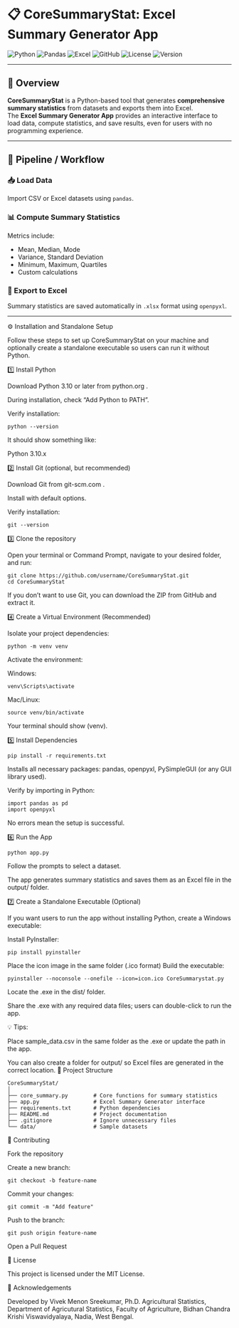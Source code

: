 # 📋 CoreSummaryStat: Excel Summary Generator App

![Python](https://img.shields.io/badge/Python-3.10-blue?logo=python&logoColor=white)
![Pandas](https://img.shields.io/badge/Pandas-150458?logo=pandas&logoColor=white)
![Excel](https://img.shields.io/badge/Excel-217346?logo=microsoftexcel&logoColor=white)
![GitHub](https://img.shields.io/badge/GitHub-CoreSummaryStat-black?logo=github)
![License](https://img.shields.io/badge/License-MIT-green)
![Version](https://img.shields.io/badge/Version-1.0.0-orange)

---

## 📝 Overview
**CoreSummaryStat** is a Python-based tool that generates **comprehensive summary statistics** from datasets and exports them into Excel.  
The **Excel Summary Generator App** provides an interactive interface to load data, compute statistics, and save results, even for users with no programming experience.

---

## 🔄 Pipeline / Workflow

### 📥 Load Data
Import CSV or Excel datasets using `pandas`.

### 📊 Compute Summary Statistics
Metrics include:
- Mean, Median, Mode  
- Variance, Standard Deviation  
- Minimum, Maximum, Quartiles  
- Custom calculations

### 💾 Export to Excel
Summary statistics are saved automatically in `.xlsx` format using `openpyxl`.



---

⚙️ Installation and Standalone Setup 

Follow these steps to set up CoreSummaryStat on your machine and optionally create a standalone executable so users can run it without Python.

1️⃣ Install Python

Download Python 3.10 or later from python.org
.

During installation, check “Add Python to PATH”.

Verify installation:
```
python --version
```

It should show something like:

Python 3.10.x

2️⃣ Install Git (optional, but recommended)

Download Git from git-scm.com
.

Install with default options.

Verify installation:
```
git --version
```
3️⃣ Clone the repository

Open your terminal or Command Prompt, navigate to your desired folder, and run:
```
git clone https://github.com/username/CoreSummaryStat.git
cd CoreSummaryStat
```

If you don’t want to use Git, you can download the ZIP from GitHub and extract it.

4️⃣ Create a Virtual Environment (Recommended)

Isolate your project dependencies:
```
python -m venv venv

```
Activate the environment:

Windows:
```
venv\Scripts\activate

```
Mac/Linux:
```
source venv/bin/activate
```

Your terminal should show (venv).

5️⃣ Install Dependencies
```
pip install -r requirements.txt
```

Installs all necessary packages: pandas, openpyxl, PySimpleGUI (or any GUI library used).

Verify by importing in Python:
```
import pandas as pd
import openpyxl
```

No errors mean the setup is successful.

6️⃣ Run the App
```
python app.py
```

Follow the prompts to select a dataset.

The app generates summary statistics and saves them as an Excel file in the output/ folder.

7️⃣ Create a Standalone Executable (Optional)

If you want users to run the app without installing Python, create a Windows executable:

Install PyInstaller:
```
pip install pyinstaller
```
Place the icon image in the same folder (.ico format)
Build the executable:
```
pyinstaller --noconsole --onefile --icon=icon.ico CoreSummarystat.py
```

Locate the .exe in the dist/ folder.

Share the .exe with any required data files; users can double-click to run the app.

💡 Tips:

Place sample_data.csv in the same folder as the .exe or update the path in the app.

You can also create a folder for output/ so Excel files are generated in the correct location.
📂 Project Structure
```
CoreSummaryStat/
│
├── core_summary.py        # Core functions for summary statistics
├── app.py                 # Excel Summary Generator interface
├── requirements.txt       # Python dependencies
├── README.md              # Project documentation
├── .gitignore             # Ignore unnecessary files
└── data/                  # Sample datasets
```
🤝 Contributing

Fork the repository

Create a new branch:
```
git checkout -b feature-name
```

Commit your changes:
```
git commit -m "Add feature"
```

Push to the branch:
```
git push origin feature-name

```
Open a Pull Request

📜 License

This project is licensed under the MIT License.

🙌 Acknowledgements

Developed by Vivek Menon Sreekumar, 
Ph.D. Agricultural Statistics, Department of Agricutural Statistics, 
Faculty of Agriculture, Bidhan Chandra Krishi Viswavidyalaya, Nadia, West Bengal.
